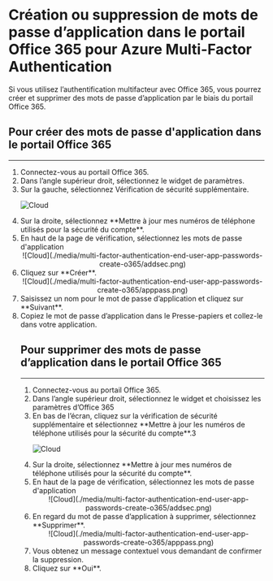 <properties
	pageTitle="Création de mots de passe d’application dans le portail Office 365 pour Azure Multi-Factor Authentication"
	description="Cette page montre aux utilisateurs comment créer des mots de passe d’application supplémentaires dans le portail Office 365."
	services="multi-factor-authentication"
	documentationCenter=""
	authors="kgremban"
	manager="femila"
	editor="curtland"/>

<tags
	ms.service="multi-factor-authentication"
	ms.workload="identity"
	ms.tgt_pltfrm="na"
	ms.devlang="na"
	ms.topic="article"
	ms.date="08/04/2016"
	ms.author="kgremban"/>

# Création ou suppression de mots de passe d’application dans le portail Office 365 pour Azure Multi-Factor Authentication

Si vous utilisez l’authentification multifacteur avec Office 365, vous pourrez créer et supprimer des mots de passe d’application par le biais du portail Office 365.

## Pour créer des mots de passe d'application dans le portail Office 365
--------------------------------------------------------------------------------

<ol>
<li>Connectez-vous au portail Office&#160;365.</li>
<li>Dans l’angle supérieur droit, sélectionnez le widget de paramètres.</li>
<li>Sur la gauche, sélectionnez Vérification de sécurité supplémentaire.</li>

![Cloud](./media/multi-factor-authentication-end-user-app-passwords-create-o365/security.png)

<li>Sur la droite, sélectionnez **Mettre à jour mes numéros de téléphone utilisés pour la sécurité du compte**.</li>
<li>En haut de la page de vérification, sélectionnez les mots de passe d'application</li>

<center>![Cloud](./media/multi-factor-authentication-end-user-app-passwords-create-o365/addsec.png)</center>

<li>Cliquez sur **Créer**.</li>


<center>![Cloud](./media/multi-factor-authentication-end-user-app-passwords-create-o365/apppass.png)</center>

<li>Saisissez un nom pour le mot de passe d’application et cliquez sur **Suivant**.</li>
<li>Copiez le mot de passe d’application dans le Presse-papiers et collez-le dans votre application.</li>



## Pour supprimer des mots de passe d’application dans le portail Office 365
--------------------------------------------------------------------------------

<ol>
<li>Connectez-vous au portail Office&#160;365.</li>
<li>Dans l’angle supérieur droit, sélectionnez le widget et choisissez les paramètres d’Office 365</li>
<li>En bas de l’écran, cliquez sur la vérification de sécurité supplémentaire et sélectionnez **Mettre à jour les numéros de téléphone utilisés pour la sécurité du compte**.3</li>

![Cloud](./media/multi-factor-authentication-end-user-app-passwords-create-o365/security.png)

<li>Sur la droite, sélectionnez **Mettre à jour mes numéros de téléphone utilisés pour la sécurité du compte**.</li>
<li>En haut de la page de vérification, sélectionnez les mots de passe d'application</li>

<center>![Cloud](./media/multi-factor-authentication-end-user-app-passwords-create-o365/addsec.png)</center>

<li>En regard du mot de passe d’application à supprimer, sélectionnez **Supprimer**.</li>


<center>![Cloud](./media/multi-factor-authentication-end-user-app-passwords-create-o365/apppass.png)</center>

<li>Vous obtenez un message contextuel vous demandant de confirmer la suppression.</li>
<li>Cliquez sur **Oui**.</li>

<!---HONumber=AcomDC_0921_2016-->